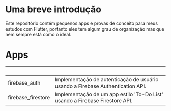 Uma breve introdução
====================

Este repositório contém pequenos apps e provas de conceito para meus estudos com Flutter, portanto eles tem algum grau de organização mas que nem sempre está como o ideal.

Apps
===========

|&nbsp;|&nbsp;|
|----|----|
|firebase_auth| Implementação de autenticação de usuário usando a Firebase Authentication API.|
|firebase_firestore| Implementação de um app estilo 'To-Do List' usando a Firebase Firestore API.|
